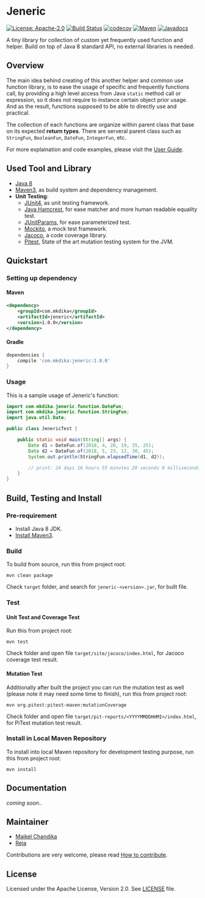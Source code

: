# Jeneric
[![License: Apache-2.0](https://img.shields.io/badge/license-Apache--2.0-green.svg)](/LICENSE)
[![Build Status](https://travis-ci.org/mkdika/jeneric.svg?branch=master)](https://travis-ci.org/mkdika/jeneric)
[![codecov](https://codecov.io/gh/mkdika/jeneric/branch/master/graph/badge.svg)](https://codecov.io/gh/mkdika/jeneric)
[![Maven](https://img.shields.io/maven-central/v/com.mkdika/jeneric.svg)](https://search.maven.org/#search%7Cga%7C1%7Cg%3A%22com.mkdika%22%20AND%20a%3A%22jeneric%22)
[![Javadocs](https://www.javadoc.io/badge/com.mkdika/jeneric.svg)](https://www.javadoc.io/doc/com.mkdika/jeneric)

A tiny library for collection of custom yet frequently used function and helper. 
Build on top of Java 8 standard API, no external libraries is needed.


## Overview

The main idea behind creating of this another helper and common use function library, 
is to ease the usage of specific and frequently functions call, by providing a 
high level access from Java `static` method call or expression, so it does not require 
to instance certain object prior usage. And as the result, functions supposed to be able 
to directly use and practical.

The collection of each functions are organize within parent class that base on its expected __return types__.
There are serveral parent class such as `StringFun`, `BooleanFun`, `DateFun`, `IntegerFun`, etc.

For more explaination and code examples, please visit the [User Guide](/docs/user-guide.md).


## Used Tool and Library
- [Java 8](http://www.oracle.com/technetwork/java/javase/downloads/java-archive-javase8-2177648.html)
- [Maven3](https://maven.apache.org/index.html), as build system and dependency management.
- __Unit Testing__:
	- [JUnit4](https://junit.org/junit4/), as unit testing framework.
	- [Java Hamcrest](http://hamcrest.org/JavaHamcrest/), for ease matcher and more human readable equality test.
	- [JUnitParams](https://github.com/Pragmatists/JUnitParams), for ease parameterized test.
	- [Mockito](http://site.mockito.org/), a mock test framework.
	- [Jacoco](https://www.eclemma.org/jacoco/), a code coverage library.
	- [Pitest](http://pitest.org/), State of the art mutation testing system for the JVM.


## Quickstart

### Setting up dependency

#### Maven

```xml
<dependency>
	<groupId>com.mkdika</groupId>
	<artifactId>jeneric</artifactId>
	<version>1.0.0</version>
</dependency>
```

#### Gradle

```groovy
dependencies {
    compile 'com.mkdika:jeneric:1.0.0'
}
```


### Usage

This is a sample usage of Jeneric's function:

```java
import com.mkdika.jeneric.function.DateFun;
import com.mkdika.jeneric.function.StringFun;
import java.util.Date;

public class JenericTest {

    public static void main(String[] args) {
        Date d1 = DateFun.of(2018, 4, 28, 19, 35, 25);
        Date d2 = DateFun.of(2018, 5, 23, 12, 30, 45);
        System.out.println(StringFun.elapsedTime(d1, d2));

        // print: 24 days 16 hours 55 minutes 20 seconds 0 milliseconds        
    }
}
```


## Build, Testing and Install

### Pre-requirement
- Install Java 8 JDK.
- [Install Maven3](https://maven.apache.org/install.html).

### Build
To build from source, run this from project root:
	
```console
mvn clean package
```

Check `target` folder, and search for `jeneric-<version>.jar`, for built file.	
	
### Test

#### Unit Test and Coverage Test

Run this from project root:

```console
mvn test
``` 

Check folder and open file `target/site/jacoco/index.html`, for Jacoco coverage test result.	

#### Mutation Test
	
Additionally after built the project you can run the mutation test as well (please note it may need some time to finish), run this from project root:
	
```console
mvn org.pitest:pitest-maven:mutationCoverage
```

Check folder and open file `target/pit-reports/<YYYYMMDDHHMI>/index.html`, for PiTest mutation test result.

### Install in Local Maven Repository

To install into local Maven repository for development testing purpose, run this from project root:

```console
mvn install
```


## Documentation
_coming soon.._


## Maintainer
- [Maikel Chandika](https://github.com/mkdika)
- [Reja](https://github.com/zigic88)

Contributions are very welcome, please read [How to contribute](/docs/CONTRIBUTING.md).


## License
Licensed under the Apache License, Version 2.0. See [LICENSE](/LICENSE) file.
